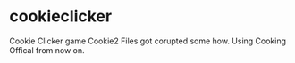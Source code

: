 # cookieclicker
Cookie Clicker game
Cookie2 Files got corupted some how. Using Cooking Offical from now on.
